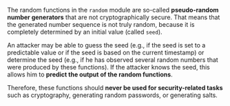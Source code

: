 The random functions in the `random` module are so-called **pseudo-random number generators** that are not cryptographically secure. That means that the generated number sequence is not truly random, because it is completely determined by an initial value (called `seed`).

An attacker may be able to guess the seed (e.g., if the seed is set to a predictable value or if the seed is based on the current timestamp) or determine the seed (e.g., if he has observed several random numbers that were produced by these functions). If the attacker knows the seed, this allows him to **predict the output of the random functions**.

Therefore, these functions should **never be used for security-related tasks** such as cryptography, generating random passwords, or generating salts.
